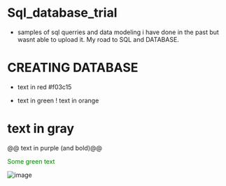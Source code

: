 # Sql_database_trial
- samples of sql querries and data modeling i have done in the past but wasnt able to upload it. My road to SQL and DATABASE.

# CREATING DATABASE

- text in red #f03c15
+ text in green
! text in orange
# text in gray
@@ text in purple (and bold)@@

<font color="green"> Some green text </font>

![image](https://github.com/lois4801/Sql_database_trial/assets/96842662/a8c12859-1aee-4b3c-9b66-67632f2c1221)
